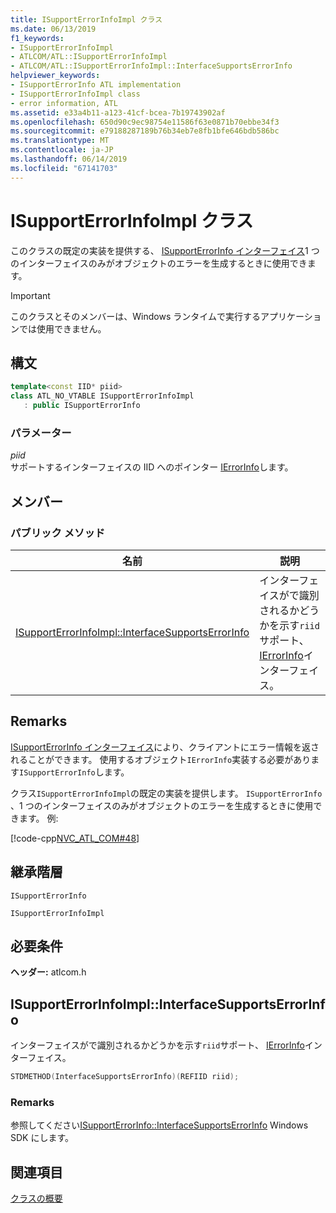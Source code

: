 ```yaml
---
title: ISupportErrorInfoImpl クラス
ms.date: 06/13/2019
f1_keywords:
- ISupportErrorInfoImpl
- ATLCOM/ATL::ISupportErrorInfoImpl
- ATLCOM/ATL::ISupportErrorInfoImpl::InterfaceSupportsErrorInfo
helpviewer_keywords:
- ISupportErrorInfo ATL implementation
- ISupportErrorInfoImpl class
- error information, ATL
ms.assetid: e33a4b11-a123-41cf-bcea-7b19743902af
ms.openlocfilehash: 650d90c9ec98754e11586f63e0871b70ebbe34f3
ms.sourcegitcommit: e79188287189b76b34eb7e8fb1bfe646bdb586bc
ms.translationtype: MT
ms.contentlocale: ja-JP
ms.lasthandoff: 06/14/2019
ms.locfileid: "67141703"
---
```

# <a name="isupporterrorinfoimpl-class"></a>ISupportErrorInfoImpl クラス

このクラスの既定の実装を提供する、 [ISupportErrorInfo インターフェイス](/windows/desktop/api/oaidl/nn-oaidl-isupporterrorinfo)1 つのインターフェイスのみがオブジェクトのエラーを生成するときに使用できます。

> [!IMPORTANT]
> このクラスとそのメンバーは、Windows ランタイムで実行するアプリケーションでは使用できません。

## <a name="syntax"></a>構文

```cpp
template<const IID* piid>
class ATL_NO_VTABLE ISupportErrorInfoImpl
   : public ISupportErrorInfo
```

### <a name="parameters"></a>パラメーター

*piid*<br/>
サポートするインターフェイスの IID へのポインター [IErrorInfo](/windows/desktop/api/oaidl/nn-oaidl-ierrorinfo)します。

## <a name="members"></a>メンバー

### <a name="public-methods"></a>パブリック メソッド

|名前|説明|
|----------|-----------------|
|[ISupportErrorInfoImpl::InterfaceSupportsErrorInfo](#interfacesupportserrorinfo)|インターフェイスがで識別されるかどうかを示す`riid`サポート、 [IErrorInfo](/windows/desktop/api/oaidl/nn-oaidl-ierrorinfo)インターフェイス。|

## <a name="remarks"></a>Remarks

[ISupportErrorInfo インターフェイス](/windows/desktop/api/oaidl/nn-oaidl-isupporterrorinfo)により、クライアントにエラー情報を返されることができます。 使用するオブジェクト`IErrorInfo`実装する必要があります`ISupportErrorInfo`します。

クラス`ISupportErrorInfoImpl`の既定の実装を提供します。 `ISupportErrorInfo` 、1 つのインターフェイスのみがオブジェクトのエラーを生成するときに使用できます。 例:

[!code-cpp[NVC_ATL_COM#48](../../atl/codesnippet/cpp/isupporterrorinfoimpl-class_1.h)]

## <a name="inheritance-hierarchy"></a>継承階層

`ISupportErrorInfo`

`ISupportErrorInfoImpl`

## <a name="requirements"></a>必要条件

**ヘッダー:** atlcom.h

##  <a name="interfacesupportserrorinfo"></a>  ISupportErrorInfoImpl::InterfaceSupportsErrorInfo

インターフェイスがで識別されるかどうかを示す`riid`サポート、 [IErrorInfo](/windows/desktop/api/oaidl/nn-oaidl-ierrorinfo)インターフェイス。

```cpp
STDMETHOD(InterfaceSupportsErrorInfo)(REFIID riid);
```

### <a name="remarks"></a>Remarks

参照してください[ISupportErrorInfo::InterfaceSupportsErrorInfo](/windows/desktop/api/oaidl/nf-oaidl-isupporterrorinfo-interfacesupportserrorinfo) Windows SDK にします。

## <a name="see-also"></a>関連項目

[クラスの概要](../../atl/atl-class-overview.md)
